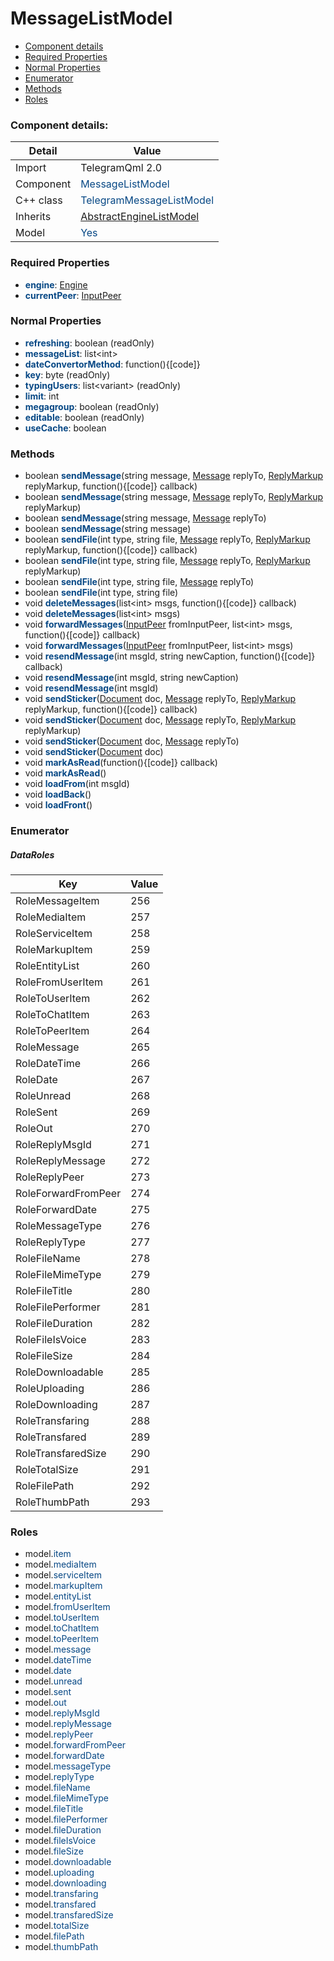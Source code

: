 # MessageListModel

 * [Component details](#component-details)
 * [Required Properties](#required-properties)
 * [Normal Properties](#normal-properties)
 * [Enumerator](#enumerator)
 * [Methods](#methods)
 * [Roles](#roles)


### Component details:

|Detail|Value|
|------|-----|
|Import|TelegramQml 2.0|
|Component|<font color='#074885'>MessageListModel</font>|
|C++ class|<font color='#074885'>TelegramMessageListModel</font>|
|Inherits|<font color='#074885'>[AbstractEngineListModel](abstractenginelistmodel.md)</font>|
|Model|<font color='#074885'>Yes</font>|


### Required Properties

* <font color='#074885'><b>engine</b></font>: [Engine](engine.md)
* <font color='#074885'><b>currentPeer</b></font>: [InputPeer](https://github.com/Aseman-Land/libqtelegram-aseman-edition/blob/API51/telegram/documents/types/inputpeer.md)


### Normal Properties

* <font color='#074885'><b>refreshing</b></font>: boolean (readOnly)
* <font color='#074885'><b>messageList</b></font>: list&lt;int&gt;
* <font color='#074885'><b>dateConvertorMethod</b></font>: function(){[code]}
* <font color='#074885'><b>key</b></font>: byte (readOnly)
* <font color='#074885'><b>typingUsers</b></font>: list&lt;variant&gt; (readOnly)
* <font color='#074885'><b>limit</b></font>: int
* <font color='#074885'><b>megagroup</b></font>: boolean (readOnly)
* <font color='#074885'><b>editable</b></font>: boolean (readOnly)
* <font color='#074885'><b>useCache</b></font>: boolean


### Methods

 * boolean <font color='#074885'><b>sendMessage</b></font>(string message, [Message](https://github.com/Aseman-Land/libqtelegram-aseman-edition/blob/API51/telegram/documents/types/message.md) replyTo, [ReplyMarkup](https://github.com/Aseman-Land/libqtelegram-aseman-edition/blob/API51/telegram/documents/types/replymarkup.md) replyMarkup, function(){[code]} callback)
 * boolean <font color='#074885'><b>sendMessage</b></font>(string message, [Message](https://github.com/Aseman-Land/libqtelegram-aseman-edition/blob/API51/telegram/documents/types/message.md) replyTo, [ReplyMarkup](https://github.com/Aseman-Land/libqtelegram-aseman-edition/blob/API51/telegram/documents/types/replymarkup.md) replyMarkup)
 * boolean <font color='#074885'><b>sendMessage</b></font>(string message, [Message](https://github.com/Aseman-Land/libqtelegram-aseman-edition/blob/API51/telegram/documents/types/message.md) replyTo)
 * boolean <font color='#074885'><b>sendMessage</b></font>(string message)
 * boolean <font color='#074885'><b>sendFile</b></font>(int type, string file, [Message](https://github.com/Aseman-Land/libqtelegram-aseman-edition/blob/API51/telegram/documents/types/message.md) replyTo, [ReplyMarkup](https://github.com/Aseman-Land/libqtelegram-aseman-edition/blob/API51/telegram/documents/types/replymarkup.md) replyMarkup, function(){[code]} callback)
 * boolean <font color='#074885'><b>sendFile</b></font>(int type, string file, [Message](https://github.com/Aseman-Land/libqtelegram-aseman-edition/blob/API51/telegram/documents/types/message.md) replyTo, [ReplyMarkup](https://github.com/Aseman-Land/libqtelegram-aseman-edition/blob/API51/telegram/documents/types/replymarkup.md) replyMarkup)
 * boolean <font color='#074885'><b>sendFile</b></font>(int type, string file, [Message](https://github.com/Aseman-Land/libqtelegram-aseman-edition/blob/API51/telegram/documents/types/message.md) replyTo)
 * boolean <font color='#074885'><b>sendFile</b></font>(int type, string file)
 * void <font color='#074885'><b>deleteMessages</b></font>(list&lt;int&gt; msgs, function(){[code]} callback)
 * void <font color='#074885'><b>deleteMessages</b></font>(list&lt;int&gt; msgs)
 * void <font color='#074885'><b>forwardMessages</b></font>([InputPeer](https://github.com/Aseman-Land/libqtelegram-aseman-edition/blob/API51/telegram/documents/types/inputpeer.md) fromInputPeer, list&lt;int&gt; msgs, function(){[code]} callback)
 * void <font color='#074885'><b>forwardMessages</b></font>([InputPeer](https://github.com/Aseman-Land/libqtelegram-aseman-edition/blob/API51/telegram/documents/types/inputpeer.md) fromInputPeer, list&lt;int&gt; msgs)
 * void <font color='#074885'><b>resendMessage</b></font>(int msgId, string newCaption, function(){[code]} callback)
 * void <font color='#074885'><b>resendMessage</b></font>(int msgId, string newCaption)
 * void <font color='#074885'><b>resendMessage</b></font>(int msgId)
 * void <font color='#074885'><b>sendSticker</b></font>([Document](https://github.com/Aseman-Land/libqtelegram-aseman-edition/blob/API51/telegram/documents/types/document.md) doc, [Message](https://github.com/Aseman-Land/libqtelegram-aseman-edition/blob/API51/telegram/documents/types/message.md) replyTo, [ReplyMarkup](https://github.com/Aseman-Land/libqtelegram-aseman-edition/blob/API51/telegram/documents/types/replymarkup.md) replyMarkup, function(){[code]} callback)
 * void <font color='#074885'><b>sendSticker</b></font>([Document](https://github.com/Aseman-Land/libqtelegram-aseman-edition/blob/API51/telegram/documents/types/document.md) doc, [Message](https://github.com/Aseman-Land/libqtelegram-aseman-edition/blob/API51/telegram/documents/types/message.md) replyTo, [ReplyMarkup](https://github.com/Aseman-Land/libqtelegram-aseman-edition/blob/API51/telegram/documents/types/replymarkup.md) replyMarkup)
 * void <font color='#074885'><b>sendSticker</b></font>([Document](https://github.com/Aseman-Land/libqtelegram-aseman-edition/blob/API51/telegram/documents/types/document.md) doc, [Message](https://github.com/Aseman-Land/libqtelegram-aseman-edition/blob/API51/telegram/documents/types/message.md) replyTo)
 * void <font color='#074885'><b>sendSticker</b></font>([Document](https://github.com/Aseman-Land/libqtelegram-aseman-edition/blob/API51/telegram/documents/types/document.md) doc)
 * void <font color='#074885'><b>markAsRead</b></font>(function(){[code]} callback)
 * void <font color='#074885'><b>markAsRead</b></font>()
 * void <font color='#074885'><b>loadFrom</b></font>(int msgId)
 * void <font color='#074885'><b>loadBack</b></font>()
 * void <font color='#074885'><b>loadFront</b></font>()



### Enumerator


##### DataRoles

|Key|Value|
|---|-----|
|RoleMessageItem|256|
|RoleMediaItem|257|
|RoleServiceItem|258|
|RoleMarkupItem|259|
|RoleEntityList|260|
|RoleFromUserItem|261|
|RoleToUserItem|262|
|RoleToChatItem|263|
|RoleToPeerItem|264|
|RoleMessage|265|
|RoleDateTime|266|
|RoleDate|267|
|RoleUnread|268|
|RoleSent|269|
|RoleOut|270|
|RoleReplyMsgId|271|
|RoleReplyMessage|272|
|RoleReplyPeer|273|
|RoleForwardFromPeer|274|
|RoleForwardDate|275|
|RoleMessageType|276|
|RoleReplyType|277|
|RoleFileName|278|
|RoleFileMimeType|279|
|RoleFileTitle|280|
|RoleFilePerformer|281|
|RoleFileDuration|282|
|RoleFileIsVoice|283|
|RoleFileSize|284|
|RoleDownloadable|285|
|RoleUploading|286|
|RoleDownloading|287|
|RoleTransfaring|288|
|RoleTransfared|289|
|RoleTransfaredSize|290|
|RoleTotalSize|291|
|RoleFilePath|292|
|RoleThumbPath|293|


### Roles

 * model.<font color='#074885'>item</font>
 * model.<font color='#074885'>mediaItem</font>
 * model.<font color='#074885'>serviceItem</font>
 * model.<font color='#074885'>markupItem</font>
 * model.<font color='#074885'>entityList</font>
 * model.<font color='#074885'>fromUserItem</font>
 * model.<font color='#074885'>toUserItem</font>
 * model.<font color='#074885'>toChatItem</font>
 * model.<font color='#074885'>toPeerItem</font>
 * model.<font color='#074885'>message</font>
 * model.<font color='#074885'>dateTime</font>
 * model.<font color='#074885'>date</font>
 * model.<font color='#074885'>unread</font>
 * model.<font color='#074885'>sent</font>
 * model.<font color='#074885'>out</font>
 * model.<font color='#074885'>replyMsgId</font>
 * model.<font color='#074885'>replyMessage</font>
 * model.<font color='#074885'>replyPeer</font>
 * model.<font color='#074885'>forwardFromPeer</font>
 * model.<font color='#074885'>forwardDate</font>
 * model.<font color='#074885'>messageType</font>
 * model.<font color='#074885'>replyType</font>
 * model.<font color='#074885'>fileName</font>
 * model.<font color='#074885'>fileMimeType</font>
 * model.<font color='#074885'>fileTitle</font>
 * model.<font color='#074885'>filePerformer</font>
 * model.<font color='#074885'>fileDuration</font>
 * model.<font color='#074885'>fileIsVoice</font>
 * model.<font color='#074885'>fileSize</font>
 * model.<font color='#074885'>downloadable</font>
 * model.<font color='#074885'>uploading</font>
 * model.<font color='#074885'>downloading</font>
 * model.<font color='#074885'>transfaring</font>
 * model.<font color='#074885'>transfared</font>
 * model.<font color='#074885'>transfaredSize</font>
 * model.<font color='#074885'>totalSize</font>
 * model.<font color='#074885'>filePath</font>
 * model.<font color='#074885'>thumbPath</font>

